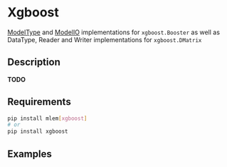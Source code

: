 # Xgboost

[ModelType](/doc/user-guide/mlem-abcs#modeltype) and
[ModelIO](/doc/user-guide/mlem-abcs#modelio) implementations for
`xgboost.Booster` as well as DataType, Reader and Writer implementations for
`xgboost.DMatrix`

## Description

**TODO**

## Requirements

```bash
pip install mlem[xgboost]
# or
pip install xgboost
```

## Examples

```python

```
